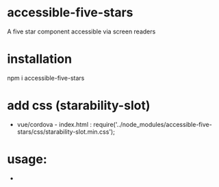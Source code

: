 # accessible-five-stars
A five star component accessible via screen readers


# installation 

npm i accessible-five-stars

# add css (starability-slot)

- vue/cordova - index.html : require('../node_modules/accessible-five-stars/css/starability-slot.min.css'); 


# usage: 

- 
